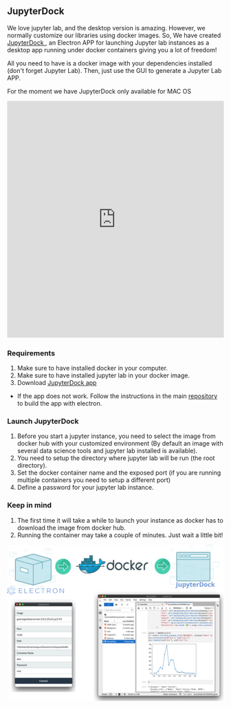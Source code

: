 ## JupyterDock

We love jupyter lab, and the desktop version is amazing. However, we normally customize our libraries using docker images. So, We have created <a href="https://github.com/umayuxlabs/JupyterDock/raw/master/desktop_apps/JupyterDock.dmg"> JupyterDock </a> , an Electron APP for launching Jupyter lab instances as a desktop app running under docker containers giving you a lot of freedom!

All you need to have is a docker image with your dependencies installed (don't forget Jupyter Lab). Then, just use the GUI to generate a Jupyter Lab APP.

For the moment we have JupyterDock only available for MAC OS

<iframe width="100%" height="550" src="https://www.youtube.com/embed/gWu2nAft2AM" frameborder="0" allow="autoplay; encrypted-media" allowfullscreen></iframe>

### Requirements

1. Make sure to have installed docker in your computer.
2. Make sure to have installed jupyter lab in your docker image. 
3. Download <a href="https://github.com/umayuxlabs/JupyterDock/raw/master/desktop_apps/JupyterDock.dmg"> JupyterDock app </a> 
  * If the app does not work. Follow the instructions in the main <a href="https://github.com/umayuxlabs/JupyterDock/tree/master">repository</a> to build the app with electron. 


### Launch JupyterDock
1. Before you start a jupyter instance, you need to select the image from docker hub with your customized environment (By default an image with several data science tools and jupyter lab installed is available).
2. You need to setup the directory where jupyter lab will be run (the root directory). 
3. Set the docker container name and the exposed port (if you are running multiple containers you need to setup a different port)
4. Define a password for your jupyter lab instance. 

### Keep in mind
1. The first time it will take a while to launch your instance as docker has to download the image from docker hub. 
2. Running the container may take a couple of minutes. Just wait a little bit!

![img](./jupyterdock.svg)

